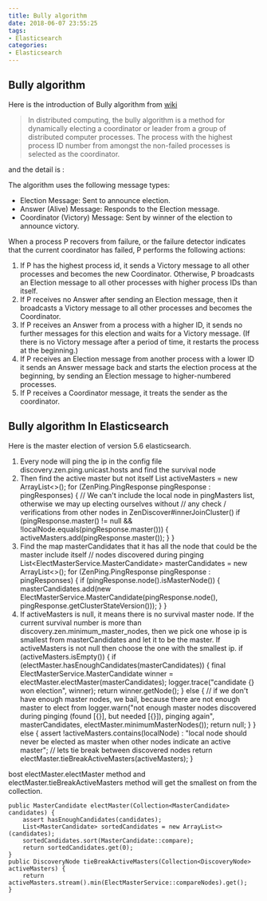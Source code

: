 ```yaml
---
title: Bully algorithm
date: 2018-06-07 23:55:25
tags:
- Elasticsearch
categories:
- Elasticsearch
---
```

## Bully algorithm
Here is the introduction of Bully algorithm from [wiki](https://en.wikipedia.org/wiki/Bully_algorithm)
 
>In distributed computing, the bully algorithm is a method for dynamically electing a coordinator or leader from a group of distributed computer processes. The process with the highest process ID number from amongst the non-failed processes is selected as the coordinator.

and the detail is :

The algorithm uses the following message types:

- Election Message: Sent to announce election.
- Answer (Alive) Message: Responds to the Election message.
- Coordinator (Victory) Message: Sent by winner of the election to announce victory.

When a process P recovers from failure, or the failure detector indicates that the current coordinator has failed, P performs the following actions:

1. If P has the highest process id, it sends a Victory message to all other processes and becomes the new Coordinator. Otherwise, P broadcasts an Election message to all other processes with higher process IDs than itself.
2. If P receives no Answer after sending an Election message, then it broadcasts a Victory message to all other processes and becomes the Coordinator.
3. If P receives an Answer from a process with a higher ID, it sends no further messages for this election and waits for a Victory message. (If there is no Victory message after a period of time, it restarts the process at the beginning.)
4. If P receives an Election message from another process with a lower ID it sends an Answer message back and starts the election process at the beginning, by sending an Election message to higher-numbered processes.
5. If P receives a Coordinator message, it treats the sender as the coordinator.

## Bully algorithm In Elasticsearch
Here is the master election of version 5.6 elasticsearch.

1. Every node will ping the ip in the config file discovery.zen.ping.unicast.hosts and find the survival node 
2. Then find the active master but not itself
	List<DiscoveryNode> activeMasters = new ArrayList<>();
    for (ZenPing.PingResponse pingResponse : pingResponses) {
        // We can't include the local node in pingMasters list, otherwise we may up electing ourselves without
        // any check / verifications from other nodes in ZenDiscover#innerJoinCluster()
        if (pingResponse.master() != null && !localNode.equals(pingResponse.master())) {
            activeMasters.add(pingResponse.master());
        }
    }
3. Find the map masterCandidates that it has all the node that could be the master include itself
	// nodes discovered during pinging
    List<ElectMasterService.MasterCandidate> masterCandidates = new ArrayList<>();
    for (ZenPing.PingResponse pingResponse : pingResponses) {
        if (pingResponse.node().isMasterNode()) {
            masterCandidates.add(new ElectMasterService.MasterCandidate(pingResponse.node(), pingResponse.getClusterStateVersion()));
        }
    }
4. If activeMasters is null, it means there is no survival master node. If the current survival number is more than discovery.zen.minimum_master_nodes, then we pick one whose ip is smallest from masterCandidates and let it to be the master. If activeMasters is not null then choose the one with the smallest ip.
	if (activeMasters.isEmpty()) {
	        if (electMaster.hasEnoughCandidates(masterCandidates)) {
	            final ElectMasterService.MasterCandidate winner = electMaster.electMaster(masterCandidates);
	            logger.trace("candidate {} won election", winner);
	            return winner.getNode();
	        } else {
	            // if we don't have enough master nodes, we bail, because there are not enough master to elect from
	            logger.warn("not enough master nodes discovered during pinging (found [{}], but needed [{}]), pinging again",
	                        masterCandidates, electMaster.minimumMasterNodes());
	            return null;
	        }
	    } else {
	        assert !activeMasters.contains(localNode) : "local node should never be elected as master when other nodes indicate an active master";
	        // lets tie break between discovered nodes
	        return electMaster.tieBreakActiveMasters(activeMasters);
	    }

bost electMaster.electMaster method and electMaster.tieBreakActiveMasters method will get the smallest on from the collection.

	public MasterCandidate electMaster(Collection<MasterCandidate> candidates) {
	    assert hasEnoughCandidates(candidates);
	    List<MasterCandidate> sortedCandidates = new ArrayList<>(candidates);
	    sortedCandidates.sort(MasterCandidate::compare);
	    return sortedCandidates.get(0);
	}
	public DiscoveryNode tieBreakActiveMasters(Collection<DiscoveryNode> activeMasters) {
	    return activeMasters.stream().min(ElectMasterService::compareNodes).get();
	}

